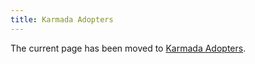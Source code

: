 ```yaml
---
title: Karmada Adopters
---
```


The current page has been moved to [Karmada Adopters](https://karmada.io/adopters).
